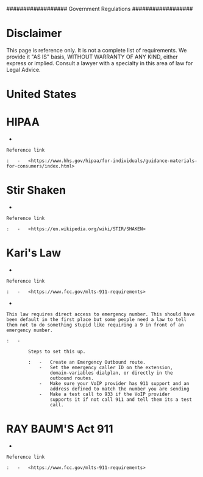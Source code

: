 \################## Government Regulations \##################

# Disclaimer

This page is reference only. It is not a complete list of requirements.
We provide it \"AS IS\" basis, WITHOUT WARRANTY OF ANY KIND, either
express or implied. Consult a lawyer with a specialty in this area of
law for Legal Advice.

# **United States**

# HIPAA

-   

    Reference link

    :   -   <https://www.hhs.gov/hipaa/for-individuals/guidance-materials-for-consumers/index.html>

# Stir Shaken

-   

    Reference link

    :   -   <https://en.wikipedia.org/wiki/STIR/SHAKEN>

# Kari's Law

-   

    Reference link

    :   -   <https://www.fcc.gov/mlts-911-requirements>

-   

    This law requires direct access to emergency number. This should have been default in the first place but some people need a law to tell them not to do something stupid like requiring a 9 in front of an emergency number.

    :   -   

            Steps to set this up.

            :   -   Create an Emergency Outbound route.
                -   Set the emergency caller ID on the extension,
                    domain-variables dialplan, or directly in the
                    outbound routes.
                -   Make sure your VoIP provider has 911 support and an
                    address defined to match the number you are sending
                -   Make a test call to 933 if the VoIP provider
                    supports it if not call 911 and tell them its a test
                    call.

# RAY BAUM'S Act 911

-   

    Reference link

    :   -   <https://www.fcc.gov/mlts-911-requirements>
